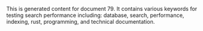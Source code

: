 This is generated content for document 79. It contains various keywords for testing search performance including: database, search, performance, indexing, rust, programming, and technical documentation.